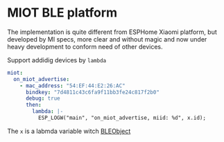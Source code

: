 # MIOT BLE platform

The implementation is quite different from ESPHome Xiaomi platform, but developed by MI specs, more clear and without magic and now under heavy development to conform need of other devices.

Support addidig devices by `lambda`

```yaml
miot:
  on_miot_advertise:
    - mac_address: "54:EF:44:E2:26:AC"
      bindkey: "7d4811c43c6fa9f11bb3fe24c817f2b0"
      debug: true
      then:
        lambda: |-
          ESP_LOGW("main", "on_miot_advertise, miid: %d", x.id);
```

The `x` is a labmda variable witch [BLEObject](miot.h#L15)
